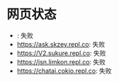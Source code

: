 # 网页状态
- : 失败
- https://ask.skzey.repl.co: 失败
- https://V2.sukure.repl.co: 失败
- https://jsn.limkon.repl.co: 失败
- https://chatai.cokio.repl.co: 失败
